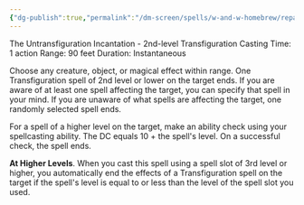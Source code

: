 ```yaml
---
{"dg-publish":true,"permalink":"/dm-screen/spells/w-and-w-homebrew/reparifarge/"}
---
```


The Untransfiguration Incantation - 2nd-level Transfiguration 
Casting Time: 1 action 
Range: 90 feet 
Duration: Instantaneous 

Choose any creature, object, or magical effect within range. One Transfiguration spell of 2nd level or lower on the target ends. If you are aware of at least one spell affecting the target, you can specify that spell in your mind. If you are unaware of what spells are affecting the target, one randomly selected spell ends. 

For a spell of a higher level on the target, make an ability check using your spellcasting ability. The DC equals 10 + the spell's level. On a successful check, the spell ends. 

**At Higher Levels**. When you cast this spell using a spell slot of 3rd level or higher, you automatically end the effects of a Transfiguration spell on the target if the spell's level is equal to or less than the level of the spell slot you used.